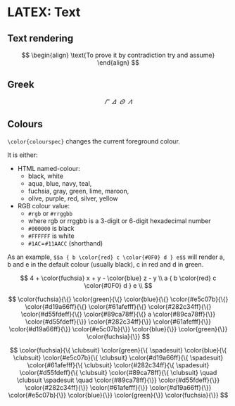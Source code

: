 # LATEX: Text

## Text rendering

$$
\begin{align}
\text{To prove it by contradiction try and assume}
\end{align}
$$


## Greek

$$
\varGamma\ \ \varDelta \ \ \varTheta \ \ \varLambda
$$



## Colours

`\color{colourspec}` changes the current foreground colour.

It is either:
- HTML named-colour: 
  + black, white
  + aqua, blue, navy, teal,
  + fuchsia, gray, green, lime, maroon,
  + olive, purple, red, silver, yellow
- RGB colour value:     
  + `#rgb` or `#rrggbb`    
  + where rgb or rrggbb is a 3-digit or 6-digit hexadecimal number    
  + `#000000` is black    
  + `#FFFFFF` is white     
  + `#1AC`=`#11AACC` (shorthand)

As an example, 
`$$a { b \color{red} c \color{#0F0} d } e$$` 
will render a, b and e in the default colour (usually black), c in red and d in green.

$$
4 + \color{fuchsia} x + y - \color{blue} z - y \\
a { b \color{red} c \color{#0F0} d } e \\
$$


$$
\color{fuchsia}{\{}
  \color{green}{\{}
    \color{blue}{\{}
      \color{#e5c07b}{\{}
        \color{#d19a66ff}{\{}
          \color{#61afefff}{\{}
            \color{#282c34ff}{\{}
              \color{#d55fdeff}{\{}
                \color{#89ca78ff}{\{}
                  a
                \color{#89ca78ff}{\}}
              \color{#d55fdeff}{\}}
            \color{#282c34ff}{\}}
          \color{#61afefff}{\}}
        \color{#d19a66ff}{\}}
      \color{#e5c07b}{\}}
    \color{blue}{\}}
  \color{green}{\}}
\color{fuchsia}{\}}
$$



$$
\color{fuchsia}{\{ \clubsuit}
  \color{green}{\{ \spadesuit}
    \color{blue}{\{ \clubsuit}
      \color{#e5c07b}{\{ \clubsuit}
        \color{#d19a66ff}{\{ \spadesuit}
          \color{#61afefff}{\{ \clubsuit}
            \color{#282c34ff}{\{ \spadesuit}
              \color{#d55fdeff}{\{ \clubsuit}
                \color{#89ca78ff}{\{ \clubsuit}
                  \quad \clubsuit
                  \spadesuit \quad 
                \color{#89ca78ff}{\}}
              \color{#d55fdeff}{\}}
            \color{#282c34ff}{\}}
          \color{#61afefff}{\}}
        \color{#d19a66ff}{\}}
      \color{#e5c07b}{\}}
    \color{blue}{\}}
  \color{green}{\}}
\color{fuchsia}{\}}
$$
